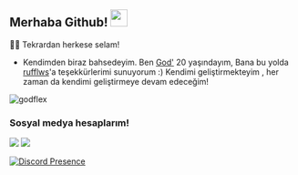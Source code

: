 ## Merhaba Github! <img src="https://raw.githubusercontent.com/iampavangandhi/iampavangandhi/master/gifs/Hi.gif" width="30px">

🐱‍👤 Tekrardan herkese selam!
- Kendimden biraz bahsedeyim. Ben [God'](https://github.com/godflex) 20 yaşındayım,
Bana bu yolda [rufflws](https://github.com/rufflws)'a teşekkürlerimi sunuyorum :)
Kendimi geliştirmekteyim , her zaman da kendimi geliştirmeye devam edeceğim!


<img src="https://komarev.com/ghpvc/?username=rufflws&label=Ziyaretçi%20Sayısı&color=552b75" alt="godflex" />

<h3> Sosyal medya hesaplarım!</h3>
<p align="left">
   <a href="https://instagram.com/godflex1" target"blank_"><img src="https://img.shields.io/badge/INSTAGRAM%20-DC3175.svg?&style=for-the-badge&logo=instagram&logoColor=black"></a>
 <a href="https://open.spotify.com/user/1g3wes29wibjbshr5xz8f8181" target"blank_"><img src="https://img.shields.io/badge/Spotify%20-1ed760.svg?&style=for-the-badge&logo=spotify&logoColor=black"></a>

[![Discord Presence](https://lanyard.cnrad.dev/api/680286865387290649)](https://discord.com/users/680286865387290649)

</p>
